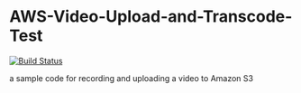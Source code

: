 # AWS-Video-Upload-and-Transcode-Test

[![Build Status](https://travis-ci.org/mohamedadly/AWS-Video-Upload-and-Transcode-Test.svg)](https://travis-ci.org/mohamedadly/AWS-Video-Upload-and-Transcode-Test)

a sample code for recording and uploading a video to Amazon S3
